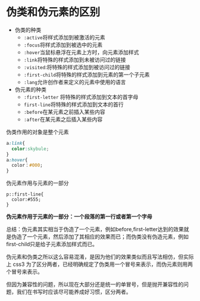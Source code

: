 # 伪类和伪元素的区别

* 伪类的种类
  * `:active`将样式添加到被激活的元素
  * `:focus`将样式添加到被选中的元素
  * `:hover`当鼠标悬浮在元素上方时，向元素添加样式
  * `:link`将特殊的样式添加到未被访问过的链接
  * `:visited`:将特殊的样式添加到被访问过的链接
  * `:first-child`将特殊的样式添加到元素的第一个子元素
  * `:lang`允许创作者来定义的元素中使用的语言
* 伪元素的种类
  * `:first-letter` 将特殊的样式添加到文本的首字母
  * `first-line`将特殊的样式添加到文本的首行
  * `:before`在某元素之前插入某些内容
  * `:after`在某元素之后插入某些内容

伪类作用的对象是整个元素

```css
a:link{
  color:skybule;
}
a:hover{
  color：#000;
}
```

伪元素作用与元素的一部分

```
p::first-line{
  color:#555;
}

```

**伪元素作用于元素的一部分：一个段落的第一行或者第一个字母**

总结：伪元素其实相当于伪造了一个元素，例如before,first-letter达到的效果就是伪造了一个元素，然后添加了其相应的效果而已；而伪类没有伪造元素，例如first-child只是给子元素添加样式而已。

伪元素和伪类之所以这么容易混淆，是因为他们的效果类似而且写法相仿，但实际上 css3 为了区分两者，已经明确规定了伪类用一个冒号来表示，而伪元素则用两个冒号来表示。

但因为兼容性的问题，所以现在大部分还是统一的单冒号，但是抛开兼容性的问题，我们在书写时应该尽可能养成好习惯，区分两者。